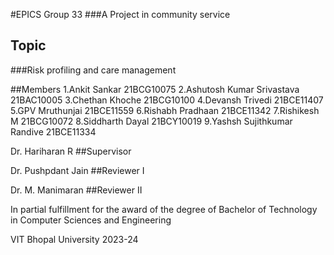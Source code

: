 #EPICS Group 33
###A Project in community service

## Topic
###Risk profiling and care management

##Members
1.Ankit Sankar 21BCG10075
2.Ashutosh Kumar Srivastava 21BAC10005
3.Chethan Khoche 21BCG10100
4.Devansh Trivedi 21BCE11407
5.GPV Mruthunjai 21BCE11559
6.Rishabh Pradhaan 21BCE11342
7.Rishikesh M 21BCG10072
8.Siddharth Dayal 21BCY10019
9.Yashsh Sujithkumar Randive 21BCE11334



Dr. Hariharan R
##Supervisor

Dr. Pushpdant Jain
##Reviewer I

Dr. M. Manimaran
##Reviewer II

In partial fulfillment for the award of the degree of Bachelor of Technology in Computer Sciences and Engineering

VIT Bhopal University
2023-24
